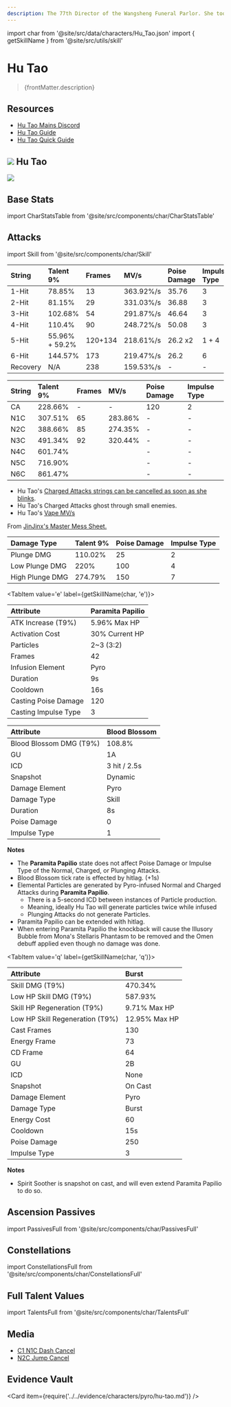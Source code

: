 ```yaml
---
description: The 77th Director of the Wangsheng Funeral Parlor. She took over the business at a rather young age.
---
```


import char from '@site/src/data/characters/Hu_Tao.json'
import { getSkillName } from '@site/src/utils/skill'

# Hu Tao

<blockquote>{frontMatter.description}</blockquote>

## Resources

* [Hu Tao Mains Discord](https://discord.gg/hutaoscorner)
* [Hu Tao Guide](https://keqingmains.com/hu-tao/)
* [Hu Tao Quick Guide](https://www.youtube.com/watch?v=l6YJTXkgXdM)

## ![](/assets/element_pyro.png) Hu Tao

![](/assets/characters/gacha/Hu_Tao.png)

## Base Stats

import CharStatsTable from '@site/src/components/char/CharStatsTable'

<CharStatsTable char={char} />

## Attacks

import Skill from '@site/src/components/char/Skill'

<Tabs>
<TabItem value='na' label={getSkillName(char, 'na')}>
<div class="flex">
<Skill char={char} skill='na' sectionFilter='Normal Attack' />

| String | Talent 9% | Frames | MV/s | Poise Damage | Impulse Type |
| :--- | :--- | :--- | :--- | :--- | :--- |
| 1-Hit | 78.85% | 13 | 363.92%/s | 35.76 | 3 |
| 2-Hit | 81.15% | 29 | 331.03%/s | 36.88 | 3 |
| 3-Hit | 102.68% | 54 | 291.87%/s | 46.64 | 3 |
| 4-Hit | 110.4% | 90 | 248.72%/s | 50.08 | 3 |
| 5-Hit | 55.96% + 59.2% | 120+134 | 218.61%/s | 26.2 x2 | 1 + 4 |
| 6-Hit | 144.57% | 173 | 219.47%/s | 26.2 | 6 |
| Recovery | N/A | 238 | 159.53%/s | - | - |

</div>
<div class="flex">
<Skill char={char} skill='na' sectionFilter='Charged Attack' />

| String | Talent 9% | Frames | MV/s | Poise Damage | Impulse Type |
| :--- | :--- | :--- | :--- | :--- | :--- |
| CA | 228.66% | - | - | 120 | 2 |
| N1C | 307.51% | 65 | 283.86% | - | - |
| N2C | 388.66% | 85 | 274.35% | - | - |
| N3C | 491.34% | 92 | 320.44% | - | - |
| N4C | 601.74% |  |  | - | - |
| N5C | 716.90% |  |  | - | - |
| N6C | 861.47% |  |  | - | - |

</div>

* Hu Tao's [Charged Attacks strings can be cancelled as soon as she blinks](./hu-tao#animation-cancels).
* Hu Tao's Charged Attacks ghost through small enemies.
* Hu Tao's [Vape MV/s](/assets/hutaovapemvs.jpg)

From [JinJinx's Master Mess Sheet.](https://docs.google.com/spreadsheets/d/1tXwNi_TPojdocCIci3v6nhd87kNwsmFpOjxJS3NKMKs/edit#gid=1353671486)

<Skill char={char} skill='na' sectionFilter='Plunging Attack' />

| Damage Type | Talent 9% | Poise Damage | Impulse Type |
| :--- | :--- | :--- | :--- |
| Plunge DMG | 110.02% | 25 | 2 |
| Low Plunge DMG | 220% | 100 | 4 |
| High Plunge DMG | 274.79% | 150 | 7 |

</TabItem>

<TabItem value='e' label={getSkillName(char, 'e')}>
<div class="flex">
<div>
<Skill char={char} skill='e' sectionFilter="" />
<Skill char={char} skill='e' sectionFilter="Paramita Papilio" />
</div>

| Attribute | Paramita Papilio |
| :--- | :--- |
| ATK Increase \(T9%\) | 5.96% Max HP |
| Activation Cost | 30% Current HP |
| Particles | 2~3 \(3:2\) |
| Frames | 42 |
| Infusion Element | Pyro |
| Duration | 9s |
| Cooldown | 16s |
| Casting Poise Damage | 120 |
| Casting Impulse Type | 3 |

</div>
<div class="flex">
<Skill char={char} skill='e' sectionFilter="Blood Blossom" />

| Attribute | Blood Blossom |
| :--- | :--- |
| Blood Blossom DMG \(T9%\) | 108.8% |
| GU | 1A |
| ICD | 3 hit / 2.5s |
| Snapshot | Dynamic |
| Damage Element | Pyro |
| Damage Type | Skill |
| Duration | 8s |
| Poise Damage | 0 |
| Impulse Type | 1 |

</div>

**Notes**
* The **Paramita Papilio** state does not affect Poise Damage or Impulse Type of the Normal, Charged, or Plunging Attacks.
* Blood Blossom tick rate is effected by hitlag. \(+1s\)
* Elemental Particles are generated by Pyro-infused Normal and Charged Attacks during **Paramita Papilio**.
  * There is a 5-second ICD between instances of Particle production.
  * Meaning, ideally Hu Tao will generate particles twice while infused
  * Plunging Attacks do not generate Particles.
* Paramita Papilio can be extended with hitlag.
* When entering Paramita Papilio the knockback will cause the Illusory Bubble from Mona's Stellaris Phantasm to be removed and the Omen debuff applied even though no damage was done.

</TabItem>

<TabItem value='q' label={getSkillName(char, 'q')}>
<div class="flex">
<Skill char={char} skill='q' />

| Attribute | Burst |
| :--- | :--- |
| Skill DMG (T9%) | 470.34% |
| Low HP Skill DMG (T9%) | 587.93% |
| Skill HP Regeneration (T9%) | 9.71% Max HP |
| Low HP Skill Regeneration (T9%) | 12.95% Max HP |
| Cast Frames | 130 |
| Energy Frame | 73 |
| CD Frame | 64 |
| GU | 2B |
| ICD | None |
| Snapshot | On Cast |
| Damage Element | Pyro |
| Damage Type | Burst |
| Energy Cost | 60 |
| Cooldown | 15s |
| Poise Damage | 250 |
| Impulse Type | 3 |

</div>

**Notes**
* Spirit Soother is snapshot on cast, and will even extend Paramita Papilio to do so.

</TabItem>
</Tabs>

## Ascension Passives

import PassivesFull from '@site/src/components/char/PassivesFull'

<PassivesFull char={char} />

## Constellations

import ConstellationsFull from '@site/src/components/char/ConstellationsFull'

<ConstellationsFull char={char} />

## Full Talent Values

import TalentsFull from '@site/src/components/char/TalentsFull'

<TalentsFull char={char} />

## Media

<Tabs>
<TabItem value='ani' label='Animation Cancels'>

* [C1 N1C Dash Cancel](https://i.imgur.com/MrtQfVD.mp4)  
* [N2C Jump Cancel](https://i.imgur.com/z7kGCGB.mp4)

</TabItem>
</Tabs>

## Evidence Vault

<Card item={require('../../evidence/characters/pyro/hu-tao.md')} />

